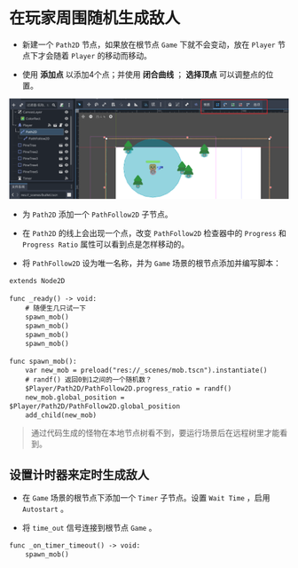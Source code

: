 # 在玩家周围随机生成敌人

- 新建一个 `Path2D` 节点，如果放在根节点 `Game` 下就不会变动，放在 `Player` 节点下才会随着 `Player` 的移动而移动。

- 使用 **添加点** 以添加4个点；并使用 **闭合曲线** ； **选择顶点** 可以调整点的位置。

![path2D](image-21.png)

- 为 `Path2D` 添加一个 `PathFollow2D` 子节点。

- 在 `Path2D` 的线上会出现一个点，改变 `PathFollow2D` 检查器中的 `Progress` 和 `Progress Ratio` 属性可以看到点是怎样移动的。

- 将 `PathFollow2D` 设为唯一名称，并为 `Game` 场景的根节点添加并编写脚本：

```gdscript
extends Node2D

func _ready() -> void:
	# 随便生几只试一下
	spawn_mob()
	spawn_mob()
	spawn_mob()
	spawn_mob()

func spawn_mob():
	var new_mob = preload("res://_scenes/mob.tscn").instantiate()
	# randf() 返回0到1之间的一个随机数？
	$Player/Path2D/PathFollow2D.progress_ratio = randf()
	new_mob.global_position = $Player/Path2D/PathFollow2D.global_position
	add_child(new_mob)
```

> 通过代码生成的怪物在本地节点树看不到，要运行场景后在远程树里才能看到。

## 设置计时器来定时生成敌人

- 在 `Game` 场景的根节点下添加一个 `Timer` 子节点。设置 `Wait Time` ，启用 `Autostart` 。

- 将 `time_out` 信号连接到根节点 `Game` 。

```gdscript
func _on_timer_timeout() -> void:
	spawn_mob()	
```